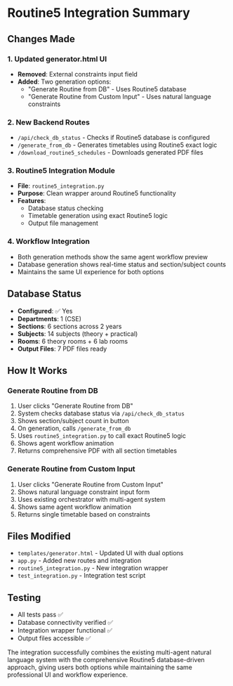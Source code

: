 # Routine5 Integration Summary

## Changes Made

### 1. Updated generator.html UI
- **Removed**: External constraints input field
- **Added**: Two generation options:
  - "Generate Routine from DB" - Uses Routine5 database
  - "Generate Routine from Custom Input" - Uses natural language constraints

### 2. New Backend Routes
- `/api/check_db_status` - Checks if Routine5 database is configured
- `/generate_from_db` - Generates timetables using Routine5 exact logic
- `/download_routine5_schedules` - Downloads generated PDF files

### 3. Routine5 Integration Module
- **File**: `routine5_integration.py`
- **Purpose**: Clean wrapper around Routine5 functionality
- **Features**:
  - Database status checking
  - Timetable generation using exact Routine5 logic
  - Output file management

### 4. Workflow Integration
- Both generation methods show the same agent workflow preview
- Database generation shows real-time status and section/subject counts
- Maintains the same UI experience for both options

## Database Status
- **Configured**: ✅ Yes
- **Departments**: 1 (CSE)
- **Sections**: 6 sections across 2 years
- **Subjects**: 14 subjects (theory + practical)
- **Rooms**: 6 theory rooms + 6 lab rooms
- **Output Files**: 7 PDF files ready

## How It Works

### Generate Routine from DB
1. User clicks "Generate Routine from DB"
2. System checks database status via `/api/check_db_status`
3. Shows section/subject count in button
4. On generation, calls `/generate_from_db`
5. Uses `routine5_integration.py` to call exact Routine5 logic
6. Shows agent workflow animation
7. Returns comprehensive PDF with all section timetables

### Generate Routine from Custom Input
1. User clicks "Generate Routine from Custom Input"
2. Shows natural language constraint input form
3. Uses existing orchestrator with multi-agent system
4. Shows same agent workflow animation
5. Returns single timetable based on constraints

## Files Modified
- `templates/generator.html` - Updated UI with dual options
- `app.py` - Added new routes and integration
- `routine5_integration.py` - New integration wrapper
- `test_integration.py` - Integration test script

## Testing
- All tests pass ✅
- Database connectivity verified ✅
- Integration wrapper functional ✅
- Output files accessible ✅

The integration successfully combines the existing multi-agent natural language system with the comprehensive Routine5 database-driven approach, giving users both options while maintaining the same professional UI and workflow experience.